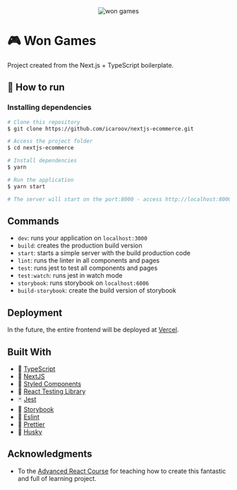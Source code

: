 <div align="center">
  <img src="https://reactavancado.com.br/_next/static/images/project-db6268e4a60540001885db9efb55013f.png.webp" alt="won games">
</div>

# 🎮 Won Games

Project created from the Next.js + TypeScript boilerplate.

## 🚀 How to run

### Installing dependencies

```bash
# Clone this repository
$ git clone https://github.com/icaroov/nextjs-ecommerce.git

# Access the project folder
$ cd nextjs-ecommerce

# Install dependencies
$ yarn

# Run the application
$ yarn start

# The server will start on the port:8000 - access http://localhost:8000
```

## Commands

- `dev`: runs your application on `localhost:3000`
- `build`: creates the production build version
- `start`: starts a simple server with the build production code
- `lint`: runs the linter in all components and pages
- `test`: runs jest to test all components and pages
- `test:watch`: runs jest in watch mode
- `storybook`: runs storybook on `localhost:6006`
- `build-storybook`: create the build version of storybook

## Deployment

In the future, the entire frontend will be deployed at [Vercel](https://vercel.com/).

## Built With

- 💙 [TypeScript](https://www.typescriptlang.org/)
- 🏴 [NextJS](https://nextjs.org/)
- 💅 [Styled Components](https://styled-components.com/)
- 🐐 [React Testing Library](https://testing-library.com/docs/react-testing-library/intro)
- 🃏  [Jest](https://jestjs.io/)
- 📔 [Storybook](https://storybook.js.org/)
- 📏 [Eslint](https://eslint.org/)
- 💖 [Prettier](https://prettier.io/)
- 🐶 [Husky](https://github.com/typicode/husky)

## Acknowledgments

* To the [Advanced React Course](https://www.udemy.com/course/react-avancado/) for teaching how to create this fantastic and full of learning project.
